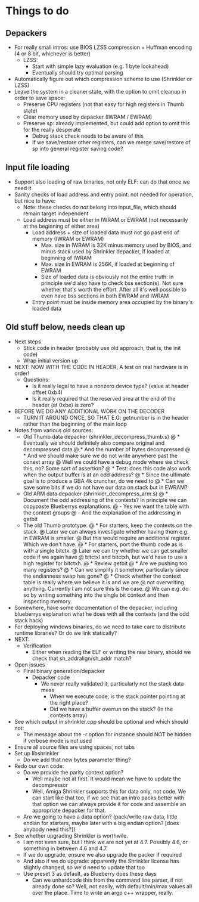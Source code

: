 <!--
SPDX-FileCopyrightText: 2021 Thomas Mathys
SPDX-License-Identifier: MIT
shrinkler-gba: Port of the Shrinkler Amiga executable cruncher for the GBA
-->

# Things to do
## Depackers
* For really small intros: use BIOS LZSS compression + Huffman encoding (4 or 8 bit, whichever is better)
  * LZSS:
    * Start with simple lazy evaluation (e.g. 1 byte lookahead)
    * Eventually should try optimal parsing
* Automatically figure out which compression scheme to use (Shrinkler or LZSS)
* Leave the system in a cleaner state, with the option to omit cleanup in order to save space:
  * Preserve CPU registers (not that easy for high registers in Thumb state)
  * Clear memory used by depacker (IWRAM / EWRAM)
  * Preserve sp: already implemented, but could add option to omit this for the really desperate
    * Debug stack check needs to be aware of this
    * If we save/restore other registers, can we merge save/restore of sp into general register saving code?

## Input file loading
* Support also loading of raw binaries, not only ELF: can do that once we need it
* Sanity checks of load address and entry point: not needed for operation, but nice to have:
  * Note: these checks do *not* belong into input_file, which should remain target independent
  * Load address must be either in IWRAM or EWRAM (not necessarily at the beginning of either area)
    * Load address + size of loaded data must not go past end of memory (IWRAM or EWRAM)
      * Max. size in IWRAM is 32K minus memory used by BIOS, and minus stack used by Shrinkler depacker, if loaded at beginning of IWRAM
      * Max. size in EWRAM is 256K, if loaded at beginning of EWRAM
      * Size of loaded data is obviously not the entire truth: in principle we'd also have to check bss section(s). Not sure whether that's worth the effort. After all it's well possible to even have bss sections in both EWRAM and IWRAM
    * Entry point must be inside memory area occupied by the binary's loaded data

## Old stuff below, needs clean up
* Next steps
  * Stick code in header (probably use old approach, that is, the init code)
  * Wrap initial version up
* NEXT: NOW WITH THE CODE IN HEADER, A test on real hardware is in order!
  * Questions:
    * Is it really legal to have a nonzero device type? (value at header offset 0xb4)
    * Is it really required that the reserved area at the end of the header (at 0xbe) is zero?
* BEFORE WE DO ANY ADDITIONAL WORK ON THE DECODER
  * TURN IT AROUND ONCE, SO THAT E.G: getnumber is in the header rather than the beginning of the main loop
* Notes from various old sources:
  * Old Thumb data depacker (shrinkler_decompress_thumb.s)
    @ * Eventually we should definitely also compare original and decompressed data
    @   * And the number of bytes decompressed
    @   * And we should make sure we do not write anywhere past the conext array
    @     Well we could have a debug mode where we check this, no? Some sort of assertion?
    @ * Test: does this code also work when the output buffer is at an odd address?
    @ * Since the ultimate goal is to produce a GBA 4k cruncher, do we need to
    @   * Can we save some bits if we do not have our data on stack but in EWRAM?
  * Old ARM data depacker (shrinkler_decompress_arm.s)
    @ * Document the odd addressing of the contexts? In principle we can copypaste Blueberrys explanations.
    @   - Yes we want the table with the context groups
    @   - And the explanation of the addressing in getbit
  * The old Thumb prototype:
    @ * For starters, keep the contexts on the stack.
    @   Later we can always investigate whether having them e.g. in EWRAM is smaller.
    @   But this would require an additional register. Which we don't have.
    @ * For starters, port the thumb code as is with a single bitctx.
    @   Later we can try whether we can get smaller code if we again have
    @   bitctxl and bitctxh, but we'd have to use a high register for bitctxh.
    @ * Review getbit
    @   * Are we pushing too many registers?
    @   * Can we simplify it somehow, particularly since the endianness swap has gone?
    @ * Check whether the context table is really where we believe it is and we are
    @   not overwriting anything. Currently I am not sure this is the case.
    @   We can e.g. do so by writing something into the single bit context and then inspecting memory.
* Somewhere, have some documentation of the depacker, including blueberrys explanation what he does with all the contexts (and the odd stack hack)
* For deploying windows binaries, do we need to take care to distribute runtime libraries? Or do we link statically?
* NEXT:
  * Verification
    * Either when reading the ELF or writing the raw binary, should we check that sh_addralign/sh_addr match?
* Open issues
  * Final binary generation/depacker
    * Depacker code
      * We never really validated it, particularly not the stack data mess
        * When we execute code, is the stack pointer pointing at the right place?
        * Did we have a buffer overrun on the stack? (In the contexts array)
* See which output in shrinkler.cpp should be optional and which should not:
  * The message about the -r option for instance should NOT be hidden if verbose mode is not used
* Ensure all source files are using spaces, not tabs
* Set up libshrinkler
  * Do we add that new bytes parameter thing?
* Redo our own code:
  * Do we provide the parity context option?
    * Well maybe not at first. It would mean we have to update the decompressor
    * Well, Amiga Shrinkler supports this for data only, not code. We can start like that too, if we see that an intro packs better with that option
      we can always provide it for code and assemble an appropriate depacker for that.
  * Are we going to have a data option? (pack/write raw data, little endian for starters, maybe later with a big endian option? [does anybody need this?])
* See whether upgrading Shrinkler is worthwile.
  * I am not even sure, but I think we are not yet at 4.7. Possibly 4.6, or something in between 4.6 and 4.7.
  * If we do upgrade, ensure we also upgrade the packer if required
  * And also if we do upgrade: apparently the Shrinkler license has slightly changed, so we'd need to update that too
  * Use preset 3 as default, as Blueberry does these days
    * Can we unhardcode this from the command line parser, if not already done so? Well, not easily, with default/min/max values all over the place. Time to write an argp c++ wrapper, really.
